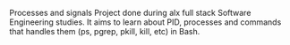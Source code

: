 Processes and signals
Project done during alx full stack Software Engineering studies. It aims to learn about PID, processes and commands that handles them (ps, pgrep, pkill, kill, etc) in Bash.
